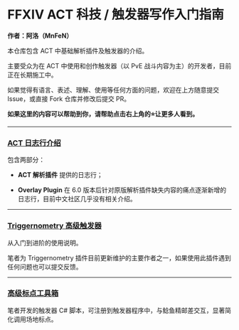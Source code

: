 # FFXIV ACT 科技 / 触发器写作入门指南

**作者：阿洛（MnFeN）**

本仓库包含 ACT 中基础解析插件及触发器的介绍。

主要受众为在 ACT 中使用和创作触发器（以 PvE 战斗内容为主）的开发者，目前正在长期施工中。

如果觉得有语言、表述、理解、使用等任何方面的问题，欢迎在上方随意提交 Issue，或直接 Fork 仓库并修改后提交 PR。

**如果这里的内容可以帮助到你，请帮助点击右上角的⭐让更多人看到。**

---

### [ACT 日志行介绍](7.0%20ACT%20%E6%97%A5%E5%BF%97%E6%8C%87%E5%8D%97.md)

包含两部分：

- **ACT 解析插件** 提供的日志行；

- **Overlay Plugin** 在 6.0 版本后针对原版解析插件缺失内容的痛点逐渐新增的日志行，目前中文社区几乎没有相关介绍。

---

### [Triggernometry 高级触发器](Triggernometry%20触发器写作指南)

从入门到进阶的使用说明。

笔者为 Triggernometry 插件目前更新维护的主要作者之一，如果使用此插件遇到任何问题也可以提交反馈。

---

### [高级标点工具箱](高级标点工具箱%20AdvWm)

笔者开发的触发器 C# 脚本，可注册到触发器程序中，与鲶鱼精邮差交互，显著简化调用场地标点。

